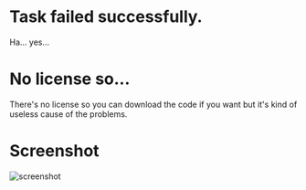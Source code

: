 # Task failed successfully.
Ha... yes...

# No license so...
There's no license so you can download the code if you want but it's kind of useless cause of the problems.

# Screenshot
![screenshot](https://user-images.githubusercontent.com/71902913/118038317-4082fc80-b36f-11eb-896b-fa9bb5c8fc96.png)
